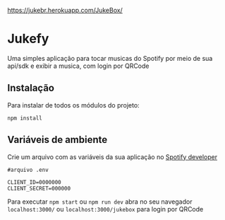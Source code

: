 https://jukebr.herokuapp.com/JukeBox/
# Jukefy
Uma simples aplicação para tocar musicas do Spotify por meio de sua api/sdk e exibir a musica, com login por QRCode 



## Instalação
Para instalar de todos os módulos do projeto:

    npm install
    
## Variáveis de ambiente 
Crie um arquivo com as variáveis da sua aplicação no [Spotify developer](https://developer.spotify.com/dashboard/applications) 

    #arquivo .env
    
    CLIENT_ID=0000000
    CLIENT_SECRET=000000

Para executar `npm start`  ou `npm run dev`
abra no seu navegador `localhost:3000/` ou `localhost:3000/jukebox` para login por QRCode 
## 
